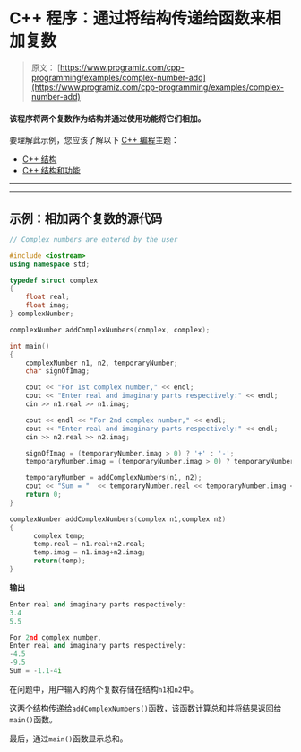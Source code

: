 # C++ 程序：通过将结构传递给函数来相加复数

> 原文： [https://www.programiz.com/cpp-programming/examples/complex-number-add](https://www.programiz.com/cpp-programming/examples/complex-number-add)

#### 该程序将两个复数作为结构并通过使用功能将它们相加。

要理解此示例，您应该了解以下 [C++ 编程](/cpp-programming "C++ tutorial")主题：

*   [C++ 结构](/cpp-programming/structure)
*   [C++ 结构和功能](/cpp-programming/structure-function)

* * *

* * *

## 示例：相加两个复数的源代码

```cpp
// Complex numbers are entered by the user

#include <iostream>
using namespace std;

typedef struct complex
{
    float real;
    float imag;
} complexNumber;

complexNumber addComplexNumbers(complex, complex);

int main()
{
    complexNumber n1, n2, temporaryNumber;
    char signOfImag;

    cout << "For 1st complex number," << endl;
    cout << "Enter real and imaginary parts respectively:" << endl;
    cin >> n1.real >> n1.imag;

    cout << endl << "For 2nd complex number," << endl;
    cout << "Enter real and imaginary parts respectively:" << endl;
    cin >> n2.real >> n2.imag;

    signOfImag = (temporaryNumber.imag > 0) ? '+' : '-';
    temporaryNumber.imag = (temporaryNumber.imag > 0) ? temporaryNumber.imag : -temporaryNumber.imag; 

    temporaryNumber = addComplexNumbers(n1, n2);    
    cout << "Sum = "  << temporaryNumber.real << temporaryNumber.imag << "i";
    return 0;
}

complexNumber addComplexNumbers(complex n1,complex n2)
{
      complex temp;
      temp.real = n1.real+n2.real;
      temp.imag = n1.imag+n2.imag;
      return(temp);
} 
```

**输出**

```cpp
Enter real and imaginary parts respectively:
3.4
5.5

For 2nd complex number,
Enter real and imaginary parts respectively:
-4.5
-9.5
Sum = -1.1-4i
```

在问题中，用户输入的两个复数存储在结构`n1`和`n2`中。

这两个结构传递给`addComplexNumbers()`函数，该函数计算总和并将结果返回给`main()`函数。

最后，通过`main()`函数显示总和。